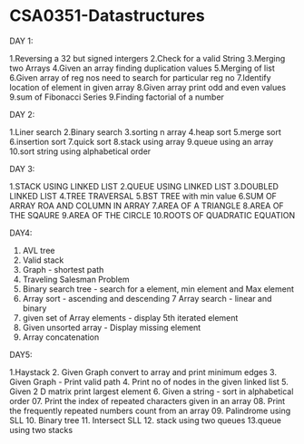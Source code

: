 # CSA0351-Datastructures

DAY 1:

1.Reversing a 32 but signed intergers
2.Check for a valid String
3.Merging two Arrays
4.Given an array finding duplication values
5.Merging of list
6.Given array of reg nos need to search for particular reg no
7.Identify location of element in given array
8.Given array print odd and even values 9.sum of Fibonacci Series
9.Finding factorial of a number

DAY 2:

1.Liner search
2.Binary search
3.sorting n array
4.heap sort
5.merge sort
6.insertion sort
7.quick sort
8.stack using array
9.queue using an array
10.sort string using alphabetical order

DAY 3:

1.STACK USING LINKED LIST
2.QUEUE USING LINKED LIST
3.DOUBLED LINKED LIST
4.TREE TRAVERSAL
5.BST TREE with min value
6.SUM OF ARRAY ROA AND COLUMN IN ARRAY
7.AREA OF A TRIANGLE
8.AREA OF THE SQAURE
9.AREA OF THE CIRCLE
10.ROOTS OF QUADRATIC EQUATION

DAY4:

1. AVL tree
2. Valid stack
3. Graph - shortest path
4. Traveling Salesman Problem
5. Binary search tree - search for a element, min element and Max element
6. Array sort - ascending and descending
7 Array search - linear and binary
8. given set of Array elements - display 5th iterated element
9. Given unsorted array - Display missing element
10. Array concatenation

DAY5:

1.Haystack
2. Given Graph convert to array and print minimum edges 
3. Given Graph - Print valid path
4. Print no of nodes in the given linked list
5. Given 2 D matrix print largest element
6. Given a string - sort in alphabetical order
07. Print the index of repeated characters given in an array
08. Print the frequently repeated numbers count from an array
09. Palindrome using SLL
10. Binary tree
11. Intersect SLL
12. stack using two queues
13.queue using two stacks
